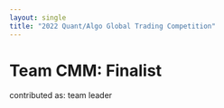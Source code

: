 ```yaml
---
layout: single
title: "2022 Quant/Algo Global Trading Competition"
---
```


# Team CMM: Finalist
contributed as: team leader
